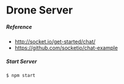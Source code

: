 # Drone Server
##### Reference 
- http://socket.io/get-started/chat/
- https://github.com/socketio/chat-example
##### Start Server 
    $ npm start